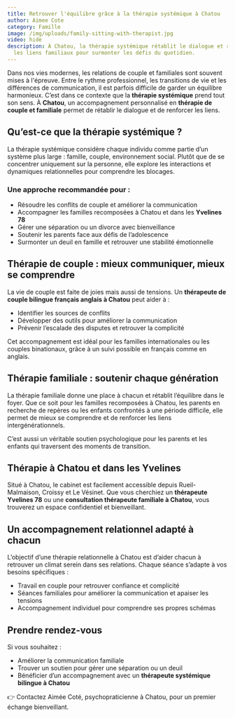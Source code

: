 ```yaml
---
title: Retrouver l'équilibre grâce à la thérapie systémique à Chatou
author: Aimee Cote
category: Famille
image: /img/uploads/family-sitting-with-therapist.jpg
video: hide
description: À Chatou, la thérapie systémique rétablit le dialogue et renforce
  les liens familiaux pour surmonter les défis du quotidien.
---
```

<p>Dans nos vies modernes, les relations de couple et familiales sont souvent mises à l'épreuve. Entre le rythme professionnel, les transitions de vie et les différences de communication, il est parfois difficile de garder un équilibre harmonieux. C’est dans ce contexte que la <strong>thérapie systémique</strong> prend tout son sens. À <strong>Chatou</strong>, un accompagnement personnalisé en <strong>thérapie de couple et familiale</strong> permet de rétablir le dialogue et de renforcer les liens.</p>

<h2>Qu’est-ce que la thérapie systémique ?</h2>

<p>La thérapie systémique considère chaque individu comme partie d’un système plus large : famille, couple, environnement social. Plutôt que de se concentrer uniquement sur la personne, elle explore les interactions et dynamiques relationnelles pour comprendre les blocages.</p>

<h3>Une approche recommandée pour :</h3>

<ul>
<li>Résoudre les conflits de couple et améliorer la communication</li>
<li>Accompagner les familles recomposées à Chatou et dans les <strong>Yvelines 78</strong></li>
<li>Gérer une séparation ou un divorce avec bienveillance</li>
<li>Soutenir les parents face aux défis de l’adolescence</li>
<li>Surmonter un deuil en famille et retrouver une stabilité émotionnelle</li>
</ul>

<h2>Thérapie de couple : mieux communiquer, mieux se comprendre</h2>

<p>La vie de couple est faite de joies mais aussi de tensions. Un <strong>thérapeute de couple bilingue français anglais à Chatou</strong> peut aider à :</p>

<ul>
<li>Identifier les sources de conflits</li>
<li>Développer des outils pour améliorer la communication</li>
<li>Prévenir l’escalade des disputes et retrouver la complicité</li>
</ul>

<p>Cet accompagnement est idéal pour les familles internationales ou les couples binationaux, grâce à un suivi possible en français comme en anglais.</p>

<h2>Thérapie familiale : soutenir chaque génération</h2>

<p>La thérapie familiale donne une place à chacun et rétablit l’équilibre dans le foyer. Que ce soit pour les familles recomposées à Chatou, les parents en recherche de repères ou les enfants confrontés à une période difficile, elle permet de mieux se comprendre et de renforcer les liens intergénérationnels.</p>

<p>C’est aussi un véritable soutien psychologique pour les parents et les enfants qui traversent des moments de transition.</p>

<h2>Thérapie à Chatou et dans les Yvelines</h2>

<p>Situé à Chatou, le cabinet est facilement accessible depuis Rueil-Malmaison, Croissy et Le Vésinet. Que vous cherchiez un <strong>thérapeute Yvelines 78</strong> ou une <strong>consultation thérapeute familiale à Chatou</strong>, vous trouverez un espace confidentiel et bienveillant.</p>

<h2>Un accompagnement relationnel adapté à chacun</h2>

<p>L’objectif d’une thérapie relationnelle à Chatou est d’aider chacun à retrouver un climat serein dans ses relations. Chaque séance s’adapte à vos besoins spécifiques :</p>

<ul>
<li>Travail en couple pour retrouver confiance et complicité</li>
<li>Séances familiales pour améliorer la communication et apaiser les tensions</li>
<li>Accompagnement individuel pour comprendre ses propres schémas</li>
</ul>

<h2>Prendre rendez-vous</h2>

<p>Si vous souhaitez :</p>

<ul>
<li>Améliorer la communication familiale</li>
<li>Trouver un soutien pour gérer une séparation ou un deuil</li>
<li>Bénéficier d’un accompagnement avec un <strong>thérapeute systémique bilingue à Chatou</strong></li>
</ul>

<p>👉 Contactez Aimée Coté, psychopraticienne à Chatou, pour un premier échange bienveillant.</p>